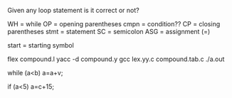 Given any loop statement is it correct or not?

WH = while
OP = opening parentheses
cmpn = condition??
CP = closing parentheses
stmt = statement
SC = semicolon
ASG = assignment (=)

start = starting symbol

flex compound.l
yacc -d compound.y
gcc lex.yy.c compound.tab.c
./a.out

while (a<b) a=a+v;

if (a<5) a=c+15;